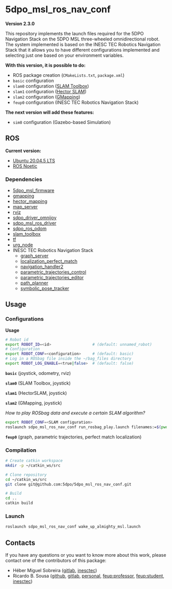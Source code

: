 # 5dpo_msl_ros_nav_conf

**Version 2.3.0**

This repository implements the launch files required for the 5DPO Navigation
Stack on the 5DPO MSL three-wheeled omnidirectional robot. The system
implemented is based on the INESC TEC Robotics Navigation Stack that it allows
you to have different configurations implemented and selecting just one based on
your environment variables.

**With this version, it is possible to do:**

- ROS package creation (`CMakeLists.txt`, `package.xml`)
- `basic` configuration
- `slam0` configuration ([SLAM Toolbox](https://wiki.ros.org/slam_toolbox))
- `slam1` configuration ([Hector SLAM](https://wiki.ros.org/hector_mapping))
- `slam2` configuration ([GMapping](https://wiki.ros.org/gmapping))
- `feup0` configuration (INESC TEC Robotics Navigation Stack)

**The next version will add these features:**

- `sim0` configuration (Gazebo-based Simulation)

## ROS

**Current version:**

- [Ubuntu 20.04.5 LTS](https://releases.ubuntu.com/focal/)
- [ROS Noetic](https://wiki.ros.org/noetic)

### Dependencies

- [5dpo_msl_firmware](https://github.com/5dpo/5dpo_msl_firmware)
- [gmapping](https://wiki.ros.org/gmapping)
- [hector_mapping](https://wiki.ros.org/hector_mapping)
- [map_server](https://wiki.ros.org/map_server)
- [rviz](https://wiki.ros.org/rviz)
- [sdpo_driver_omnijoy](https://github.com/5dpo/5dpo_driver_omnijoy)
- [sdpo_msl_ros_driver](https://github.com/5dpo/5dpo_msl_ros_driver)
- [sdpo_ros_odom](https://github.com/5dpo/5dpo_ros_odom)
- [slam_toolbox](https://wiki.ros.org/slam_toolbox)
- [tf](https://wiki.ros.org/tf)
- [urg_node](https://wiki.ros.org/urg_node)
- INESC TEC Robotics Navigation Stack
  - [graph_server](https://gitlab.inesctec.pt/jarvis/graph_planning_handlers_stack/-/tree/main/graph_server)
  - [localization_perfect_match](https://gitlab.inesctec.pt/jarvis/localization_perfect_match_stack)
  - [navigation_handler2](https://gitlab.inesctec.pt/jarvis/graph_planning_handlers_stack/-/tree/main/navigation_handler2)
  - [parametric_trajectories_control](https://gitlab.inesctec.pt/jarvis/parametric_trajectories_stack/-/tree/main/parametric_trajectories_control)
  - [parametric_trajectories_editor](https://gitlab.inesctec.pt/jarvis/parametric_trajectories_stack/-/tree/main/parametric_trajectories_editor)
  - [path_planner](https://gitlab.inesctec.pt/jarvis/path_planner)
  - [symbolic_pose_tracker](https://gitlab.inesctec.pt/jarvis/teastar_global_decision/-/tree/main/symbolic_pose_tracker)

## Usage

### Configurations

**Usage**

```sh
# Robot id
export ROBOT_ID=<id>                  # (default: unnamed_robot)
# Configuration
export ROBOT_CONF=<configuration>     # (default: basic)
# Log in a ROSbag file inside the ~/bag_files directory
export ROBOT_LOG_ENABLE=<true|false>  # (default: false)
```

**`basic`** (joystick, odometry, rviz)

**`slam0`** (SLAM Toolbox, joystick)

**`slam1`** (HectorSLAM, joystick)

**`slam2`** (GMapping, joystick)

_How to play ROSbag data and execute a certain SLAM algorithm?_

```sh
export ROBOT_CONF=<SLAM configuration>
roslaunch sdpo_msl_ros_nav_conf run_rosbag_play.launch filenames:=$(pwd)/log_slam_2023-03-28-15-05-07_0.bag
```
  
**`feup0`** (graph, parametric trajectories, perfect match localization)


### Compilation

```sh
# Create catkin workspace
mkdir -p ~/catkin_ws/src

# Clone repository
cd ~/catkin_ws/src
git clone git@github.com:5dpo/5dpo_msl_ros_nav_conf.git

# Build
cd ..
catkin build
```

### Launch

```sh
roslaunch sdpo_msl_ros_nav_conf wake_up_almighty_msl.launch
```

## Contacts

If you have any questions or you want to know more about this work, please
contact one of the contributors of this package:

- Héber Miguel Sobreira ([gitlab](https://gitlab.inesctec.pt/heber.m.sobreira),
  [inesctec](mailto:heber.m.sobreira@inesctec.pt))
- Ricardo B. Sousa ([github](https://github.com/sousarbarb/),
  [gitlab](https://gitlab.com/sousarbarb/),
  [personal](mailto:sousa.ricardob@outlook.com),
  [feup:professor](mailto:rbs@fe.up.pt),
  [feup:student](mailto:up201503004@edu.fe.up.pt),
  [inesctec](mailto:ricardo.b.sousa@inesctec.pt))
